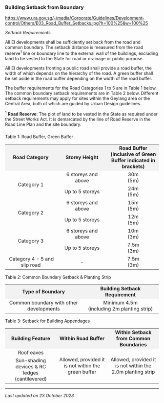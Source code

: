 ### Building Setback from Boundary

<https://www.ura.gov.sg/-/media/Corporate/Guidelines/Development-control/Others/E03_Road_Buffer_Setbacks.jpg?h=100%25&w=100%25>

*Setback Requirements*

All EI developments shall be sufficiently set back from the road and
common boundary. The setback distance is measured from the road
reserve<sup>1</sup> line or boundary line to the external wall of the
buildings, excluding land to be vested to the State for road or drainage
or public purpose.

All EI developments fronting a public road shall provide a road buffer,
the width of which depends on the hierarchy of the road. A green buffer
shall be set aside in the road buffer depending on the width of the road
buffer.

The buffer requirements for the Road Categories 1 to 5 are in Table 1
below. The common boundary setback requirements are in Table 2 below.
Different setback requirements may apply for sites within the Geylang
area or the Central Area, both of which are guided by Urban Design
guidelines.

<sup>1</sup> **Road Reserve**: The plot of land to be vested in the
State as required under the Street Works Act. It is demarcated by the
line of Road Reserve in the Road Line Plan and the site boundary.

### 

<a href="#Table-1" class="collapsible collapsed"
data-toggle="collapse"></a>

Table 1: Road Buffer, Green Buffer

<table>
<colgroup>
<col style="width: 33%" />
<col style="width: 33%" />
<col style="width: 33%" />
</colgroup>
<tbody>
<tr class="odd">
<td
style="text-align: center; width: 33%; vertical-align: middle; background-color: #f2f2f2;"><strong>Road
Category</strong></td>
<td
style="text-align: center; width: 33%; vertical-align: middle; background-color: #f2f2f2;"><strong>Storey
Height</strong></td>
<td
style="text-align: center; width: 33%; vertical-align: middle; background-color: #f2f2f2;"><strong>Road
Buffer<br />
(inclusive of Green Buffer indicated in brackets)</strong></td>
</tr>
<tr class="even">
<td rowspan="2"
style="text-align: center; vertical-align: middle;">Category 1</td>
<td style="text-align: center; vertical-align: middle;">6 storeys and
above</td>
<td style="text-align: center; vertical-align: middle;">30m<br />
(5m)</td>
</tr>
<tr class="odd">
<td style="text-align: center; vertical-align: middle;">Up to 5
storeys</td>
<td style="text-align: center; vertical-align: middle;">24m<br />
(5m)</td>
</tr>
<tr class="even">
<td rowspan="2"
style="text-align: center; vertical-align: middle;">Category 2</td>
<td style="text-align: center; vertical-align: middle;">6 storeys and
above</td>
<td style="text-align: center; vertical-align: middle;">15m<br />
(5m)</td>
</tr>
<tr class="odd">
<td style="text-align: center; vertical-align: middle;">Up to 5
storeys</td>
<td style="text-align: center; vertical-align: middle;">12m<br />
(5m)</td>
</tr>
<tr class="even">
<td rowspan="2"
style="text-align: center; vertical-align: middle;">Category 3</td>
<td style="text-align: center; vertical-align: middle;">6 storeys and
above</td>
<td style="text-align: center; vertical-align: middle;">10m<br />
(3m)</td>
</tr>
<tr class="odd">
<td style="text-align: center; vertical-align: middle;">Up to 5
storeys</td>
<td style="text-align: center; vertical-align: middle;">7.5m<br />
(3m)</td>
</tr>
<tr class="even">
<td style="text-align: center; vertical-align: middle;"> Category 4 - 5
and slip road</td>
<td style="text-align: center; vertical-align: middle;">-</td>
<td style="text-align: center; vertical-align: middle;">7.5m<br />
(3m)</td>
</tr>
</tbody>
</table>

<a href="#Table-2" class="collapsible collapsed"
data-toggle="collapse"></a>

Table 2: Common Boundary Setback & Planting Strip

<table>
<colgroup>
<col style="width: 50%" />
<col style="width: 50%" />
</colgroup>
<tbody>
<tr class="odd">
<td
style="text-align: center; width: 50%; vertical-align: middle; background-color: #f2f2f2;"><strong>Type
of Boundary</strong></td>
<td
style="text-align: center; width: 50%; vertical-align: middle; background-color: #f2f2f2;"><strong>Building
Setback Requirement</strong></td>
</tr>
<tr class="even">
<td style="text-align: center;">Common boundary with other
developments</td>
<td style="text-align: center;">Minimum 4.5m<br />
(including 2m planting strip)</td>
</tr>
</tbody>
</table>

<a href="#Building-Appendages" class="collapsible collapsed"
data-toggle="collapse"></a>

Table 3: Setback for Building Appendages

<table>
<tbody>
<tr class="odd">
<td
style="text-align: center; background-color: #f2f2f2; width: 33%;"><strong>Building
Feature</strong></td>
<td
style="text-align: center; background-color: #f2f2f2; width: 33%;"><strong>Within
Road Buffer</strong></td>
<td
style="text-align: center; background-color: #f2f2f2; width: 33%;"><strong>Within
Setback from Common Boundaries</strong></td>
</tr>
<tr class="even">
<td style="text-align: center;">Roof eaves</td>
<td rowspan="2" style="text-align: center;">Allowed, provided it is not
within the green buffer</td>
<td rowspan="2" style="text-align: center;">Allowed, provided it is not
within the 2.0m planting strip</td>
</tr>
<tr class="odd">
<td style="text-align: center;">Sun-shading devices &amp; RC ledges
(cantilevered)</td>
</tr>
</tbody>
</table>

------------------------------------------------------------------------

*Last updated on 23 October 2023*
